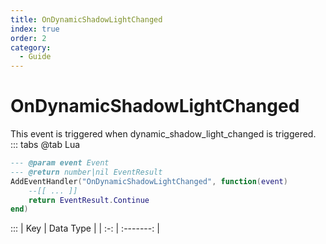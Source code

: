 ```yaml
---
title: OnDynamicShadowLightChanged
index: true
order: 2
category:
  - Guide
---
```


# OnDynamicShadowLightChanged
This event is triggered when dynamic_shadow_light_changed is triggered.
::: tabs
@tab Lua
```lua
--- @param event Event
--- @return number|nil EventResult
AddEventHandler("OnDynamicShadowLightChanged", function(event)
    --[[ ... ]]
    return EventResult.Continue
end)
```

:::
| Key | Data Type |
| :-: | :-------: |